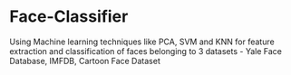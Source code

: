 # Face-Classifier
Using Machine learning techniques like PCA, SVM and KNN for feature extraction and classification of faces belonging to 3 datasets - Yale Face Database, IMFDB, Cartoon Face Dataset

